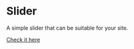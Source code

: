 # Slider

A simple slider that can be suitable for your site.

[Check it here](https://itwassoclear.github.io/slider/)
